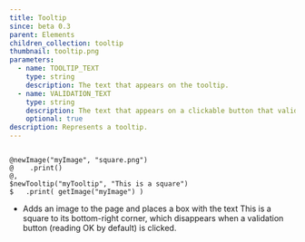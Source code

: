 ```yaml
---
title: Tooltip
since: beta 0.3
parent: Elements
children_collection: tooltip
thumbnail: tooltip.png
parameters:
  - name: TOOLTIP_TEXT
    type: string
    description: The text that appears on the tooltip.
  - name: VALIDATION_TEXT
    type: string
    description: The text that appears on a clickable button that validates and closes the tooltip. By default, this text is the string `"OK"`.
    optional: true
description: Represents a tooltip.
---
```



<!--more-->

<pre><code class="language-diff-javascript diff-highlight try-true">
@newImage("myImage", "square.png")
@    .print()
@,
$newTooltip("myTooltip", "This is a square")
$   .print( getImage("myImage") )
</code></pre>

+ Adds an image to the page and places a box with the text This is a square to its bottom-right corner, which disappears when a validation button (reading OK by default) is clicked. 


